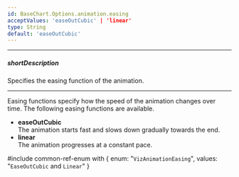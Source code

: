 ```yaml
---
id: BaseChart.Options.animation.easing
acceptValues: 'easeOutCubic' | 'linear'
type: String
default: 'easeOutCubic'
---
```

---
##### shortDescription
Specifies the easing function of the animation.

---
Easing functions specify how the speed of the animation changes over time. The following easing functions are available.

* **easeOutCubic**   
The animation starts fast and slows down gradually towards the end.
* **linear**   
The animation progresses at a constant pace.

#include common-ref-enum with {
    enum: "`VizAnimationEasing`",
    values: "`EaseOutCubic` and `Linear`"
}